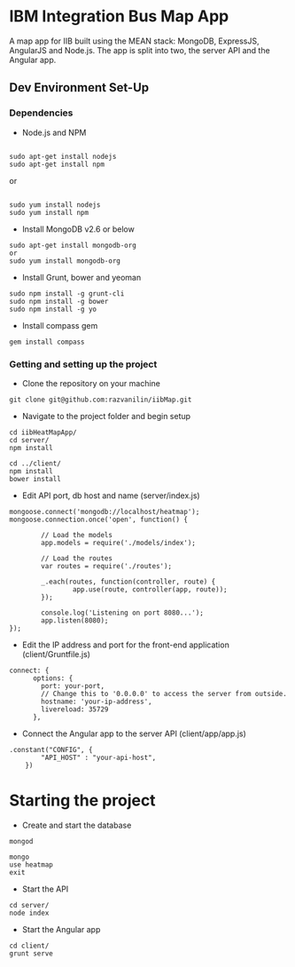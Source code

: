 # IBM Integration Bus Map App #

A map app for IIB built using the MEAN stack: MongoDB, ExpressJS, AngularJS and Node.js. The app is split into two, the server API and the Angular app.

## Dev Environment Set-Up ##

### Dependencies ###

* Node.js and NPM

```

sudo apt-get install nodejs
sudo apt-get install npm
```
or

```

sudo yum install nodejs
sudo yum install npm
```

* Install MongoDB v2.6 or below

```
sudo apt-get install mongodb-org
or
sudo yum install mongodb-org
```

* Install Grunt, bower and yeoman

```
sudo npm install -g grunt-cli
sudo npm install -g bower
sudo npm install -g yo
```

* Install compass gem

```
gem install compass
```

### Getting and setting up the project

* Clone the repository on your machine

```
git clone git@github.com:razvanilin/iibMap.git
```

* Navigate to the project folder and begin setup

```
cd iibHeatMapApp/
cd server/
npm install

cd ../client/
npm install
bower install
```

* Edit API port, db host and name (server/index.js)

```
mongoose.connect('mongodb://localhost/heatmap');
mongoose.connection.once('open', function() {

        // Load the models
        app.models = require('./models/index');

        // Load the routes
        var routes = require('./routes');

        _.each(routes, function(controller, route) {
                app.use(route, controller(app, route));
        });

        console.log('Listening on port 8080...');
        app.listen(8080);
});
```

* Edit the IP address and port for the front-end application (client/Gruntfile.js)

```
connect: {
      options: {
        port: your-port,
        // Change this to '0.0.0.0' to access the server from outside.
        hostname: 'your-ip-address',
        livereload: 35729
      },
```

* Connect the Angular app to the server API (client/app/app.js)

```
.constant("CONFIG", {
        "API_HOST" : "your-api-host",
    })
```

# Starting the project #

* Create and start the database

```
mongod

mongo
use heatmap
exit
```

* Start the API

```
cd server/
node index
```

* Start the Angular app

```
cd client/
grunt serve
```
